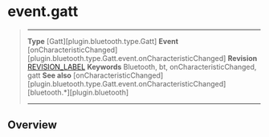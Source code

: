 # event.gatt

> --------------------- ------------------------------------------------------------------------------------------
> __Type__              [Gatt][plugin.bluetooth.type.Gatt]
> __Event__             [onCharacteristicChanged][plugin.bluetooth.type.Gatt.event.onCharacteristicChanged]
> __Revision__          [REVISION_LABEL](REVISION_URL)
> __Keywords__          Bluetooth, bt, onCharacteristicChanged, gatt
> __See also__          [onCharacteristicChanged][plugin.bluetooth.type.Gatt.event.onCharacteristicChanged]
>						[bluetooth.*][plugin.bluetooth]
> --------------------- ------------------------------------------------------------------------------------------

## Overview